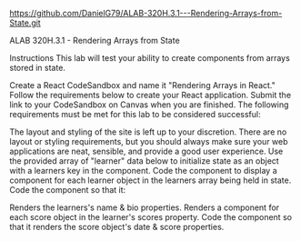 https://github.com/DanielG79/ALAB-320H.3.1---Rendering-Arrays-from-State.git

ALAB 320H.3.1 - Rendering Arrays from State

Instructions
This lab will test your ability to create components from arrays stored in state.

Create a React CodeSandbox and name it "Rendering Arrays in React."
Follow the requirements below to create your React application.
Submit the link to your CodeSandbox on Canvas when you are finished.
The following requirements must be met for this lab to be considered successful:

The layout and styling of the site is left up to your discretion. There are no layout or styling requirements, but you should always make sure your web applications are neat, sensible, and provide a good user experience.
Use the provided array of "learner" data below to initialize state as an object with a learners key in the <App> component.
Code the <App> component to display a <Learner> component for each learner object in the learners array being held in state.
Code the <Learner> component so that it:

Renders the learners's name & bio properties.
Renders a <Score> component for each score object in the learner's scores property.
Code the <Score> component so that it renders the score object's date & score properties.
